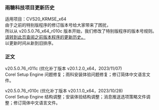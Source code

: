 ### 雨糖科技项目更新历史
适用项目：CVS20_KRMSE_x64<br>
由于之前的特别版程序的修订版本号给大家带来了困扰，<br>
所以从 v20.5.0.76_x64_r010c 版本开始，我们修改了特别版程序的版本号规则。<br>
[请转到此页查阅之前版本程序的更新历史。](https://github.com/RainCandyTech/RCProject_UpdateHistory/blob/main/CVS20_KRMSE_Legacy.md)<br>
以更新时间从新到旧排序。
### 正文
v20.5.0.76_r011c (优化补丁版本 v20.1.2.0_x64，2023/11/07)<br>
Corel Setup Engine 问题修复；雨科安装体验问题修复；修订简体中文语言文件。

v20.5.0.76_r010c (优化补丁版本 v20.1.1.0_x64，2023/10/28)<br>
Corel Setup Engine 结构调整；安装体验结构调整；消息推送选项策略文件调整；修订简体中文语言文件。
